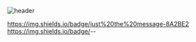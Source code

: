 ![header](https://capsule-render.vercel.app/api?type=waving&color=gradient&height=250&section=header&text=SOKURI_CODE&fontSize=90)


https://img.shields.io/badge/just%20the%20message-8A2BE2
https://img.shields.io/badge/<LABEL>-<MESSAGE>-<COLOR>
